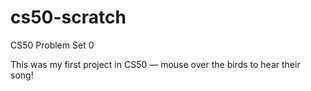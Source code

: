# cs50-scratch
CS50 Problem Set 0


<p>This was my first project in CS50 — mouse over the birds to hear their song!</p>
